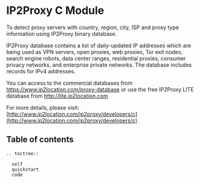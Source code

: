 # IP2Proxy C Module

To detect proxy servers with country, region, city, ISP and proxy type information using IP2Proxy binary database.

IP2Proxy database contains a list of daily-updated IP addresses which are being used as VPN servers, open proxies, web proxies, Tor exit nodes, search engine robots, data center ranges, residential proxies, consumer privacy networks, and enterprise private networks. The database includes records for IPv4 addresses.

You can access to the commercial databases from https://www.ip2location.com/proxy-database or use the free IP2Proxy LITE database from http://lite.ip2location.com

For more details, please visit:
[http://www.ip2location.com/ip2proxy/developers/c](http://www.ip2location.com/ip2proxy/developers/c)


## Table of contents
 ```{eval-rst}
 .. toctree::

   self
   quickstart
   code
 ```